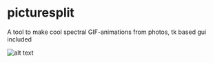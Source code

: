 # picturesplit
A tool to make cool spectral GIF-animations from photos, tk based gui included

![alt text](https://github.com/mjleinon/picturesplit/blob/master/example.gif)
